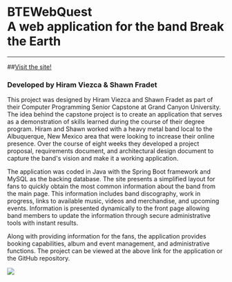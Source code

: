 # BTEWebQuest<br>A web application for the band Break the Earth

***

##[Visit the site!](https://breaktheearth.herokuapp.com/)

### Developed by Hiram Viezca & Shawn Fradet

<p>This project was designed by Hiram Viezca and Shawn Fradet as part of their Computer Programming
                        Senior Capstone at Grand Canyon University. The idea behind the capstone project is to create
                        an application that serves as a demonstration of skills learned during the course of their
                        degree program. Hiram and Shawn worked with a heavy metal band local to the Albuquerque, New
                        Mexico area that were looking to increase their online presence. Over the course of eight weeks
                        they developed a project proposal, requirements document, and architectural design document to
                        capture the band's vision and make it a working application.
                    </p>
                    <p>
                        The application was coded in Java with the Spring Boot framework and MySQL as the backing
                        database.
                        The site presents a simplified layout for fans to quickly obtain the most common information
                        about the band from the main page. This information includes band discography, work in progress,
                        links to available music, videos and merchandise, and upcoming events. Information is presented
                        dynamically to the front page allowing band members to update the information through secure
                        administrative tools with instant results.
                    </p>
                    <p>
                        Along with providing information for the fans, the application provides booking capabilities,
                        album and event management, and administrative functions. The project can be viewed at the above
                        link for the application or the GitHub repository.
                    </p>

![](C:\Users\sfrad\IdeaProjects\BTEWebQuest\BTEWebQuest\src\main\resources\static\images\breaktheearth.png)
